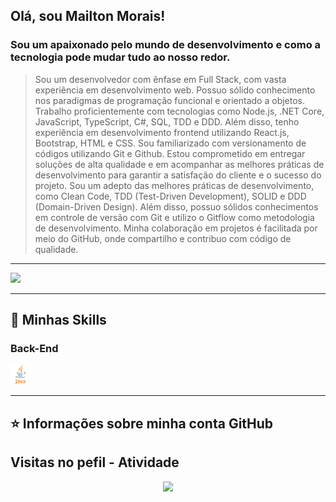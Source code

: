 ##  Olá, sou <strong>Mailton Morais!</strong>

### Sou um apaixonado pelo mundo de desenvolvimento e como a tecnologia pode mudar tudo ao nosso redor.
> Sou um desenvolvedor com ênfase em Full Stack, com vasta experiência em desenvolvimento web. Possuo sólido conhecimento nos paradigmas de programação funcional e orientado a objetos. Trabalho proficientemente com tecnologias como Node.js, .NET Core, JavaScript, TypeScript, C#, SQL, TDD e DDD. Além disso, tenho experiência em desenvolvimento frontend utilizando React.js, Bootstrap, HTML e CSS. Sou familiarizado com versionamento de códigos utilizando Git e Github. Estou comprometido em entregar soluções de alta qualidade e em acompanhar as melhores práticas de desenvolvimento para garantir a satisfação do cliente e o sucesso do projeto.
Sou um adepto das melhores práticas de desenvolvimento, como Clean Code, TDD (Test-Driven Development), SOLID e DDD (Domain-Driven Design). Além disso, possuo sólidos conhecimentos em controle de versão com Git e utilizo o Gitflow como metodologia de desenvolvimento. Minha colaboração em projetos é facilitada por meio do GitHub, onde compartilho e contribuo com código de qualidade.


----

<a href="https://www.linkedin.com/in/mailton-morais-aba917146/" target="_blank" alt="Linkedin">
    <img src="https://img.shields.io/badge/-Linkedin-1C1C1C?style=for-the-badge&logo=Linkedin&logoColor=00FFFF"/>
</a>

----

## 🚀 Minhas Skills


### Back-End

<code><img height="32" src="https://raw.githubusercontent.com/github/explore/80688e429a7d4ef2fca1e82350fe8e3517d3494d/topics/java/java.png" alt="java"/></code>


---

## ⭐ Informações sobre minha conta GitHub
## Visitas no pefil - Atividade

<!-- visitors count  -->

<p align="center" >   
  <img src="https://profile-counter.glitch.me/mailtonmorais/count.svg" />  
</p>
